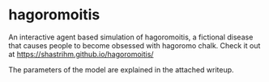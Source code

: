 # hagoromoitis

An interactive agent based simulation of hagoromoitis, a fictional disease that causes people to become obsessed with hagoromo chalk. 
Check it out at https://shastrihm.github.io/hagoromoitis/ 

The parameters of the model are explained in the attached writeup.  
